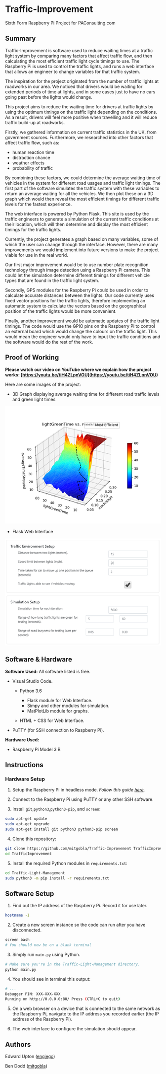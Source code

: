 # Traffic-Improvement

Sixth Form Raspberry Pi Project for PAConsulting.com

## Summary

Traffic-Improvement is software used to reduce waiting times at a traffic light system by comparing many factors that affect traffic flow, and then calculating the most efficient traffic light cycle timings to use. The Raspberry Pi is used to control the traffic lights, and runs a web interface that allows an engineer to change variables for that traffic system.

The inspiration for the project originated from the number of traffic lights at roadworks in our area. We noticed that drivers would be waiting for extended periods of time at lights, and in some cases just to have no cars going past before the lights would change.

This project aims to reduce the waiting time for drivers at traffic lights by using the optimum timings on the traffic light depending on the conditions. As a result, drivers will feel more positive when travelling and it will reduce traffic build-up at roadworks.

Firstly, we gathered information on current traffic statistics in the UK, from government sources. Furthermore, we researched into other factors that affect traffic flow, such as:

- human reaction time
- distraction chance
- weather effects
- probability of traffic

By combining these factors, we could determine the average waiting time of vehicles in the system for different road usages and traffic light timings. The first part of the software simulates the traffic system with these variables to return an average waiting for all the vehicles. We then plot these on a 3D graph which would then reveal the most efficient timings for different traffic levels for the fastest experience.

The web interface is powered by Python Flask. This site is used by the traffic engineers to generate a simulation of the current traffic conditions at their location, which will then determine and display the most efficient timings for the traffic lights.

Currently, the project generates a graph based on many variables, some of which the user can change through the interface. However, there are many improvements we would implement into future versions to make the project viable for use in the real world.

Our first major improvement would be to use number plate recognition technology through image detection using a Raspberry Pi camera. This could let the simulation determine different timings for different vehicle types that are found in the traffic light system.

Secondly, GPS modules for the Raspberry Pi could be used in order to calculate accurate distances between the lights. Our code currently uses fixed vector positions for the traffic lights, therefore implementing an automatic system to calculate the vectors based on the geographical position of the traffic lights would be more convenient.

Finally, another improvement would be automatic updates of the traffic light timings. The code would use the GPIO pins on the Raspberry Pi to control an external board which would change the colours on the traffic light. This would mean the engineer would only have to input the traffic conditions and the software would do the rest of the work.

## Proof of Working

**Please watch our video on YouTube where we explain how the project works: [https://youtu.be/tiH4ZLpnVOU](https://youtu.be/tiH4ZLpnVOU)**

Here are some images of the project:

- 3D Graph displaying average waiting time for different road traffic levels and green light times

![3DGraph](/docs/graph_image.png)

- Flask Web Interface

![FlaskInterface](/docs/flaskinterface.png)

## Software & Hardware

**Software Used:** All software listed is free.

- Visual Studio Code.

  - Python 3.6

    - Flask module for Web Interface.
    - Simpy and other modules for simulation.
    - MatPlotLib module for graphs.
  - HTML + CSS for Web Interface.
- PuTTY (for SSH connection to Raspberry Pi).

**Hardware Used:**

- Raspberry Pi Model 3 B

## Instructions

### Hardware Setup

1. Setup the Raspberry Pi in headless mode. _Follow this guide [here](https://caffinc.github.io/2016/12/raspberry-pi-3-headless/)._

2. Connect to the Raspberry Pi using PuTTY or any other SSH software.

3. Install `git`,`python3`,`python3-pip`, and `screen`:

  ```bash
  sudo apt-get update
  sudo apt-get upgrade
  sudo apt-get install git python3 python3-pip screen
  ```

4. Clone this repository:

  ```bash
  git clone https://github.com/mitgobla/Traffic-Improvement TrafficImprovement
  cd TrafficImprovement
  ```

5. Install the required Python modules in `requirements.txt`:

  ```bash
  cd Traffic-Light-Management
  sudo python3 -m pip install -r requirements.txt
  ```

## Software Setup

1. Find out the IP address of the Raspberry Pi. Record it for use later.

  ```bash
  hostname -I
  ```

2. Create a new screen instance so the code can run after you have disconnected.

  ```bash
  screen bash
  # You should now be on a blank terminal
  ```

3. Simply run `main.py` using Python.

  ```bash
  # Make sure you're in the Traffic-Light-Management directory.
  python main.py
  ```

4. You should see in terminal this output:

  ```bash
  # ...
  Debugger PIN: XXX-XXX-XXX
  Running on http://0.0.0.0:80/ Press (CTRL+C to quit)
  ```

5. On a web browser on a device that is connected to the same network as the Raspberry Pi, navigate to the IP address you recorded earlier (the IP address of the Raspberry Pi).

6. The web interface to configure the simulation should appear.

## Authors

Edward Upton ([engiego](https://www.github.com/engiego))

Ben Dodd ([mitgobla](https://www.github.com/mitgobla))
